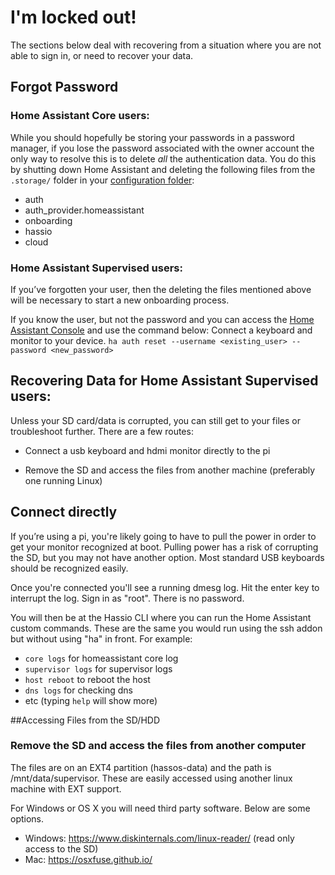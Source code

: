 # I'm locked out!

The sections below deal with recovering from a situation where you are not able to sign in,
or need to recover your data.


## Forgot Password

### Home Assistant Core users:

While you should hopefully be storing your passwords in a password manager, if you lose the password associated with the owner account the only way to resolve this is to delete *all* the authentication data. You do this by shutting down Home Assistant and deleting the following files from the `.storage/` folder in your [configuration folder](/docs/configuration/):
  * auth
  * auth_provider.homeassistant
  * onboarding
  * hassio
  * cloud

### Home Assistant Supervised users:

If you’ve forgotten your user, then the deleting the files mentioned above will be necessary to start a new onboarding process.

If you know the user, but not the password and you can access the [Home Assistant Console](https://www.home-assistant.io/hassio/commandline/) and use the command below:
Connect a keyboard and monitor to your device.
`ha auth reset --username <existing_user> --password <new_password>`


## Recovering Data for Home Assistant Supervised users:

Unless your SD card/data is corrupted, you can still get to your files or troubleshoot further. 
There are a few routes:

* Connect a usb keyboard and hdmi monitor directly to the pi

* Remove the SD and access the files from another machine (preferably one running Linux)

## Connect directly

If you’re using a pi, you're likely going to have to pull the power in order to get your monitor recognized at boot. Pulling power has a risk of corrupting the SD, but you may not have another option. Most standard USB keyboards should be recognized easily.

Once you're connected you'll see a running dmesg log. Hit the enter key to interrupt the log.
Sign in as "root". There is no password.

You will then be at the Hassio CLI where you can run the Home Assistant custom commands. These are the same you would run using the ssh addon but without using "ha" in front. For example:

* `core logs` for homeassistant core log
* `supervisor logs` for supervisor logs 
* `host reboot` to reboot the host
* `dns logs` for checking dns
* etc (typing `help` will show more)


##Accessing Files from the SD/HDD

### Remove the SD and access the files from another computer

The files are on an EXT4 partition (hassos-data) and the path is /mnt/data/supervisor.
These are easily accessed using another linux machine with EXT support.

For Windows or OS X you will need third party software. Below are some options.

* Windows: https://www.diskinternals.com/linux-reader/ (read only access to the SD)
* Mac:  https://osxfuse.github.io/
